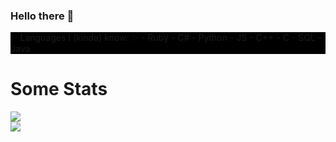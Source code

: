 ### Hello there 👋

<div style="background-color: black">
✨ Languages I (kinda) know: ✨
- Ruby
- C#
- Python
- JS
- C++
- C
- SQL
- Java
</div>

# Some Stats

<a href="https://github.com/404kuso/404kuso/">
   <img src="https://github-readme-stats.vercel.app/api?username=404kuso&hide=prs&hide_border=true&count_private=true&theme=blueberry&show_icons=true">
<br>
<a href="https://github.com/404kuso/404kuso/">
   <img src="https://github-readme-stats.vercel.app/api/top-langs/?username=404kuso&theme=blueberry&hide_border=true&count_private=true&">
   
   
<!--
**404kuso/404kuso** is a ✨ _special_ ✨ repository because its `README.md` (this file) appears on your GitHub profile.
